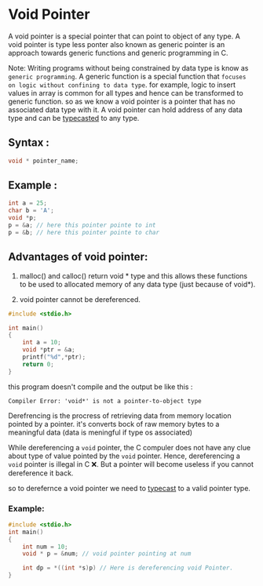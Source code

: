 # Void Pointer

A void pointer is a special pointer that can point to object of any type. A void pointer is type less ponter also known as generic pointer is an approach towards generic functions and generic programming in C. 

Note: Writing programs without being constrained by data type is know as `generic programming`. A generic function is a special function that `focuses on logic without confining to data type`. for example, logic to insert values in array is common for all types and hence can be transformed to generic function.
so as we know a void pointer is a pointer that has no associated data type with it. A void pointer can hold address of any data type and can be [typecasted](../Topic/type_casting.md) to any type.

## Syntax : 

```c
void * pointer_name;
```

## Example :

```c 
int a = 25;
char b = 'A';
void *p;
p = &a; // here this pointer pointe to int 
p = &b; // here this pointer pointe to char
```

## Advantages of void pointer: 

1. malloc() and calloc() return void * type and this allows these functions to be used to allocated memory of any data type (just because of void*).

2. void pointer cannot be dereferenced.
```c
#include <stdio.h>

int main()
{
    int a = 10;
    void *ptr = &a; 
    printf("%d",*ptr);
    return 0;
}
```
this program doesn't compile and the output be like this : 

```
Compiler Error: 'void*' is not a pointer-to-object type
```

Derefrencing is the procress of retrieving data from memory location pointed by a pointer. it's converts bock of raw memory bytes to a meaningful data (data is meningful if type os associated)

While dereferencing a `void` pointer, the C compuler does not have any clue about type of value pointed by the `void` pointer. Hence, dereferencing a `void` pointer is illegal in C ❌. But a pointer will become useless if you cannot dereference it back.

so to derefernce a void pointer we need to [typecast](../Topic/type_casting.md) to a valid pointer type.


### Example: 

```c 
#include <stdio.h>
int main()
{
    int num = 10; 
    void * p = &num; // void pointer pointing at num 

    int dp = *((int *s)p) // Here is dereferencing void Pointer.
}
```